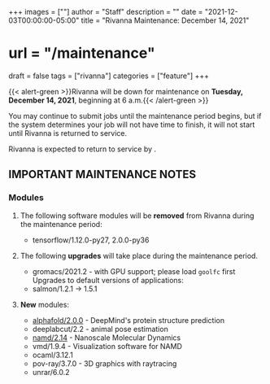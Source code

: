 +++
images = [""]
author = "Staff"
description = ""
date = "2021-12-03T00:00:00-05:00"
title = "Rivanna Maintenance: December 14, 2021"
# url = "/maintenance"
draft = false
tags = ["rivanna"]
categories = ["feature"]
+++

{{< alert-green >}}Rivanna will be down for maintenance on <strong>Tuesday, December 14, 2021</strong>, beginning at 6 a.m.{{< /alert-green >}}

You may continue to submit jobs until the maintenance period begins, but if the system determines your job will not have time to finish, it will not start until Rivanna is returned to service.

Rivanna is expected to return to service by .

## IMPORTANT MAINTENANCE NOTES

### Modules

1. The following software modules will be **removed** from Rivanna during the maintenance period:
    - tensorflow/1.12.0-py27, 2.0.0-py36

2. The following **upgrades** will take place during the maintenance period.
    - gromacs/2021.2 - with GPU support; please load `goolfc` first
   Upgrades to default versions of applications:
    - salmon/1.2.1 -> 1.5.1

3. **New** modules:
    - [alphafold/2.0.0](/userinfo/rivanna/software/alphafold) - DeepMind's protein structure prediction
    - deeplabcut/2.2 - animal pose estimation
    - [namd/2.14](/userinfo/rivanna/software/namd) - Nanoscale Molecular Dynamics
    - vmd/1.9.4 - Visualization software for NAMD
    - ocaml/3.12.1
    - pov-ray/3.7.0 - 3D graphics with raytracing
    - unrar/6.0.2
